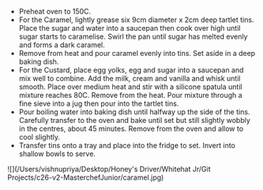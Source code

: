 - Preheat oven to 150C.
- For the Caramel, lightly grease six 9cm diameter x 2cm deep tartlet tins. Place the sugar and water into a saucepan then cook over high until sugar starts to caramelise. Swirl the pan until sugar has melted evenly and forms a dark caramel.
- Remove from heat and pour caramel evenly into tins. Set aside in a deep baking dish.
- For the Custard, place egg yolks, egg and sugar into a saucepan and mix well to combine. Add the milk, cream and vanilla and whisk until smooth. Place over medium heat and stir with a silicone spatula until mixture reaches 80C. Remove from the heat. Pour mixture through a fine sieve into a jug then pour into the tartlet tins.
- Pour boiling water into baking dish until halfway up the side of the tins. Carefully transfer to the oven and bake until set but still slightly wobbly in the centres, about 45 minutes. Remove from the oven and allow to cool slightly.
- Transfer tins onto a tray and place into the fridge to set. Invert into shallow bowls to serve.

![](/Users/vishnupriya/Desktop/Honey's Driver/Whitehat Jr/Git Projects/c26-v2-MasterchefJunior/caramel.jpg)